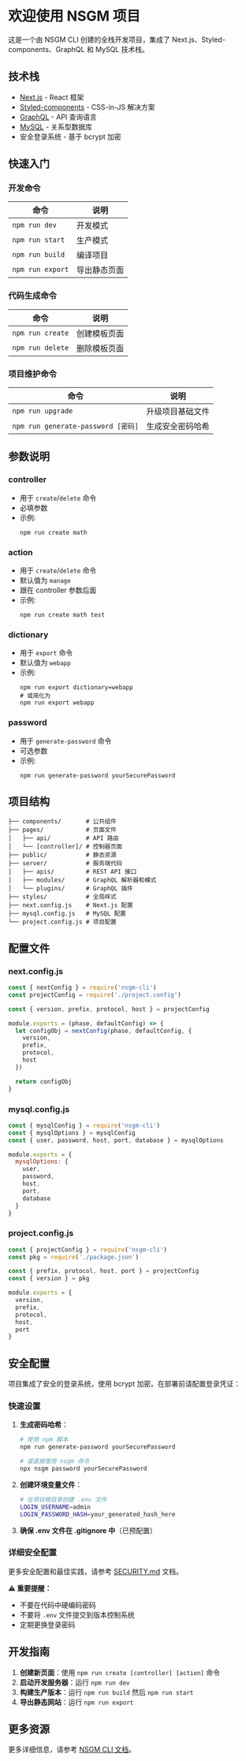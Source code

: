 # 欢迎使用 NSGM 项目

这是一个由 NSGM CLI 创建的全栈开发项目，集成了 Next.js、Styled-components、GraphQL 和 MySQL 技术栈。

## 技术栈

- [Next.js](https://github.com/vercel/next.js) - React 框架
- [Styled-components](https://github.com/styled-components/styled-components) - CSS-in-JS 解决方案
- [GraphQL](https://graphql.org/) - API 查询语言
- [MySQL](https://www.mysql.com/) - 关系型数据库
- 安全登录系统 - 基于 bcrypt 加密

## 快速入门

### 开发命令

| 命令             | 说明         |
| ---------------- | ------------ |
| `npm run dev`    | 开发模式     |
| `npm run start`  | 生产模式     |
| `npm run build`  | 编译项目     |
| `npm run export` | 导出静态页面 |

### 代码生成命令

| 命令             | 说明         |
| ---------------- | ------------ |
| `npm run create` | 创建模板页面 |
| `npm run delete` | 删除模板页面 |

### 项目维护命令

| 命令                                | 说明             |
| ----------------------------------- | ---------------- |
| `npm run upgrade`                   | 升级项目基础文件 |
| `npm run generate-password [密码]`  | 生成安全密码哈希 |

## 参数说明

### controller

- 用于 `create`/`delete` 命令
- 必填参数
- 示例:
  ```
  npm run create math
  ```

### action

- 用于 `create`/`delete` 命令
- 默认值为 `manage`
- 跟在 controller 参数后面
- 示例:
  ```
  npm run create math test
  ```

### dictionary

- 用于 `export` 命令
- 默认值为 `webapp`
- 示例:
  ```
  npm run export dictionary=webapp
  # 或简化为
  npm run export webapp
  ```

### password

- 用于 `generate-password` 命令
- 可选参数
- 示例:
  ```
  npm run generate-password yourSecurePassword
  ```

## 项目结构

```
├── components/       # 公共组件
├── pages/            # 页面文件
│   ├── api/          # API 路由
│   └── [controller]/ # 控制器页面
├── public/           # 静态资源
├── server/           # 服务端代码
│   ├── apis/         # REST API 接口
│   ├── modules/      # GraphQL 解析器和模式
│   └── plugins/      # GraphQL 插件
├── styles/           # 全局样式
├── next.config.js    # Next.js 配置
├── mysql.config.js   # MySQL 配置
└── project.config.js # 项目配置
```

## 配置文件

### next.config.js

```javascript
const { nextConfig } = require('nsgm-cli')
const projectConfig = require('./project.config')

const { version, prefix, protocol, host } = projectConfig

module.exports = (phase, defaultConfig) => {
  let configObj = nextConfig(phase, defaultConfig, {
    version,
    prefix,
    protocol,
    host
  })

  return configObj
}
```

### mysql.config.js

```javascript
const { mysqlConfig } = require('nsgm-cli')
const { mysqlOptions } = mysqlConfig
const { user, password, host, port, database } = mysqlOptions

module.exports = {
  mysqlOptions: {
    user,
    password,
    host,
    port,
    database
  }
}
```

### project.config.js

```javascript
const { projectConfig } = require('nsgm-cli')
const pkg = require('./package.json')

const { prefix, protocol, host, port } = projectConfig
const { version } = pkg

module.exports = {
  version,
  prefix,
  protocol,
  host,
  port
}
```

## 安全配置

项目集成了安全的登录系统，使用 bcrypt 加密。在部署前请配置登录凭证：

### 快速设置

1. **生成密码哈希**：

   ```bash
   # 使用 npm 脚本
   npm run generate-password yourSecurePassword
   
   # 或直接使用 nsgm 命令
   npx nsgm password yourSecurePassword
   ```

2. **创建环境变量文件**：

   ```bash
   # 在项目根目录创建 .env 文件
   LOGIN_USERNAME=admin
   LOGIN_PASSWORD_HASH=your_generated_hash_here
   ```

3. **确保 .env 文件在 .gitignore 中**（已预配置）

### 详细安全配置

更多安全配置和最佳实践，请参考 [SECURITY.md](./SECURITY.md) 文档。

**⚠️ 重要提醒：**

- 不要在代码中硬编码密码
- 不要将 `.env` 文件提交到版本控制系统
- 定期更换登录密码

## 开发指南

1. **创建新页面**：使用 `npm run create [controller] [action]` 命令
2. **启动开发服务器**：运行 `npm run dev`
3. **构建生产版本**：运行 `npm run build` 然后 `npm run start`
4. **导出静态网站**：运行 `npm run export`

## 更多资源

更多详细信息，请参考 [NSGM CLI 文档](https://github.com/erishen/nsgm-cli)。
